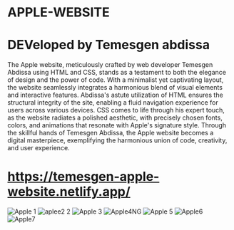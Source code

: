 # APPLE-WEBSITE
# DEVeloped by Temesgen abdissa

The Apple website, meticulously crafted by web developer Temesgen Abdissa using HTML and CSS, stands as a testament to both the elegance of design and the power of code.
With a minimalist yet captivating layout, the website seamlessly integrates a harmonious blend of visual elements and interactive features. 
Abdissa's astute utilization of HTML ensures the structural integrity of the site, enabling a fluid navigation experience for users across various devices. 
CSS comes to life through his expert touch, as the website radiates a polished aesthetic, with precisely chosen fonts, colors, and animations that resonate with Apple's signature style. Through the skillful hands of Temesgen Abdissa, the Apple website becomes a digital masterpiece, exemplifying the harmonious union of code, creativity, and user experience.

# https://temesgen-apple-website.netlify.app/
![Apple 1](https://github.com/TEMESGENABDISSA/apple_website/assets/109625337/fa7743b1-9aba-4dd8-9fdf-ffbedee8b3ce)
![aplee2 2](https://github.com/TEMESGENABDISSA/apple_website/assets/109625337/6adbbf1e-2116-40c0-9c9a-e0b2adea97de)
![Apple 3](https://github.com/TEMESGENABDISSA/apple_website/assets/109625337/a55b0040-3211-469d-a504-c86ad3eae972)
![Apple4NG](https://github.com/TEMESGENABDISSA/apple_website/assets/109625337/12d62260-0bd3-4d14-96f1-f2180113e408)
![Apple 5](https://github.com/TEMESGENABDISSA/apple_website/assets/109625337/2d461764-b91a-46d1-a286-7b3b13b9a699)
![Apple6](https://github.com/TEMESGENABDISSA/apple_website/assets/109625337/f7e8c176-4a35-4b1b-b8c7-7dc67222dbed)
![Apple7](https://github.com/TEMESGENABDISSA/apple_website/assets/109625337/c003863c-28be-4032-908e-a91daf900fb8)
